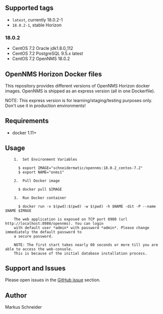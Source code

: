 
## Supported tags

* `latest`, currently 18.0.2-1 
* `18.0.2-1`, stable Horizon

### 18.0.2

* CentOS 7.2 Oracle jdk1.8.0_112
* CentOS 7.2 PostgreSQL 9.5.x latest
* CentOS 7.2 OpenNMS 18.0.2

## OpenNMS Horizon Docker files

This repository provides different versions of OpenNMS Horizon docker images.
OpenNMS is shipped as an express version (all in one Dockerfile). 

NOTE: This express version is for learning/staging/testing purposes only. 
Don't use it in production environments!

## Requirements

* docker 1.11+

## Usage

```
    1.  Set Environment Variables

      $ export IMAGE="schneidermatic/opennms:18.0.2_centos-7.2"
      $ export NAME="onms1"

    2.  Pull Docker image  

      $ docker pull $IMAGE

    3.  Run Docker container

      $ docker run -v $(pwd):$(pwd) -w $(pwd) -h $NAME -dit -P --name $NAME $IMAGE

    The web application is exposed on TCP port 8980 (url http://localhost:8980/opennms). You can login
    with default user *admin* with password *admin*. Please change immediately the default password to
    a secure password.

    NOTE: The first start takes nearly 60 seconds or more till you are able to access the web-console. 
    This is because of the initial database installation process.
```

## Support and Issues

Please open issues in the [GitHub issue](https://github.com/schneidermatic/opennms-dockerfiles/issues) section.

## Author
Markus Schneider


